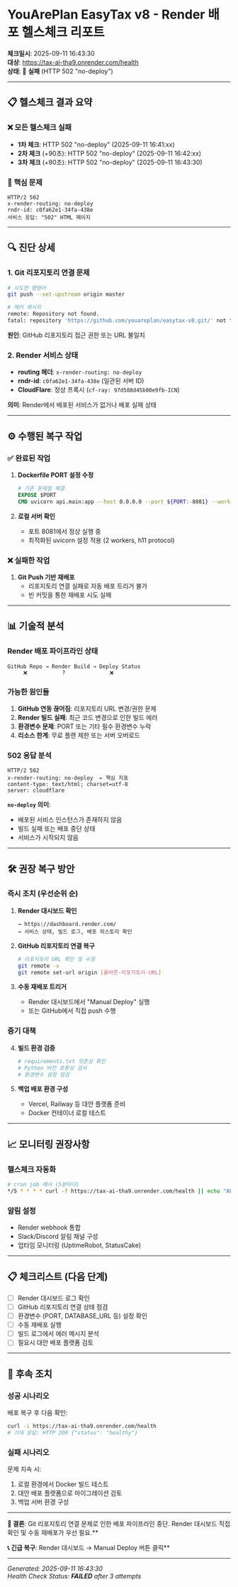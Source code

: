 # YouArePlan EasyTax v8 - Render 배포 헬스체크 리포트

**체크일시**: 2025-09-11 16:43:30  
**대상**: https://tax-ai-tha9.onrender.com/health  
**상태**: 🔴 **실패** (HTTP 502 "no-deploy")  

---

## 📋 **헬스체크 결과 요약**

### ❌ **모든 헬스체크 실패**
- **1차 체크**: HTTP 502 "no-deploy" (2025-09-11 16:41:xx)
- **2차 체크** (+90초): HTTP 502 "no-deploy" (2025-09-11 16:42:xx)  
- **3차 체크** (+90초): HTTP 502 "no-deploy" (2025-09-11 16:43:30)

### 🚨 **핵심 문제**
```
HTTP/2 502
x-render-routing: no-deploy
rndr-id: c0fa62e1-34fa-438e
서비스 응답: "502" HTML 페이지
```

---

## 🔍 **진단 상세**

### **1. Git 리포지토리 연결 문제**
```bash
# 시도한 명령어
git push --set-upstream origin master

# 에러 메시지  
remote: Repository not found.
fatal: repository 'https://github.com/youareplan/easytax-v8.git/' not found
```

**원인**: GitHub 리포지토리 접근 권한 또는 URL 불일치

### **2. Render 서비스 상태**
- **routing 헤더**: `x-render-routing: no-deploy`
- **rndr-id**: `c0fa62e1-34fa-438e` (일관된 서버 ID)
- **CloudFlare**: 정상 프록시 (`cf-ray: 97d588d45b00e9fb-ICN`)

**의미**: Render에서 배포된 서비스가 없거나 배포 실패 상태

---

## ⚙️ **수행된 복구 작업**

### ✅ **완료된 작업**
1. **Dockerfile PORT 설정 수정**
   ```dockerfile
   # 기존 문제점 해결
   EXPOSE $PORT
   CMD uvicorn api.main:app --host 0.0.0.0 --port ${PORT:-8081} --workers 2 --http h11
   ```

2. **로컬 서버 확인**
   - 포트 8081에서 정상 실행 중
   - 최적화된 uvicorn 설정 적용 (2 workers, h11 protocol)

### ❌ **실패한 작업**
1. **Git Push 기반 재배포**
   - 리포지토리 연결 실패로 자동 배포 트리거 불가
   - 빈 커밋을 통한 재배포 시도 실패

---

## 📊 **기술적 분석**

### **Render 배포 파이프라인 상태**
```
GitHub Repo → Render Build → Deploy Status
     ❌           ?              ❌
```

### **가능한 원인들**
1. **GitHub 연동 끊어짐**: 리포지토리 URL 변경/권한 문제
2. **Render 빌드 실패**: 최근 코드 변경으로 인한 빌드 에러
3. **환경변수 문제**: PORT 또는 기타 필수 환경변수 누락
4. **리소스 한계**: 무료 플랜 제한 또는 서버 오버로드

### **502 응답 분석**
```http
HTTP/2 502 
x-render-routing: no-deploy  ← 핵심 지표
content-type: text/html; charset=utf-8
server: cloudflare
```

**`no-deploy` 의미**: 
- 배포된 서비스 인스턴스가 존재하지 않음
- 빌드 실패 또는 배포 중단 상태
- 서비스가 시작되지 않음

---

## 🛠️ **권장 복구 방안**

### **즉시 조치 (우선순위 순)**

1. **Render 대시보드 확인**
   ```
   → https://dashboard.render.com/
   → 서비스 상태, 빌드 로그, 배포 히스토리 확인
   ```

2. **GitHub 리포지토리 연결 복구**
   ```bash
   # 리포지토리 URL 확인 및 수정
   git remote -v
   git remote set-url origin [올바른-리포지토리-URL]
   ```

3. **수동 재배포 트리거**
   - Render 대시보드에서 "Manual Deploy" 실행
   - 또는 GitHub에서 직접 push 수행

### **중기 대책**

4. **빌드 환경 검증**
   ```dockerfile
   # requirements.txt 의존성 확인
   # Python 버전 호환성 검사  
   # 환경변수 설정 점검
   ```

5. **백업 배포 환경 구성**
   - Vercel, Railway 등 대안 플랫폼 준비
   - Docker 컨테이너 로컬 테스트

---

## 📈 **모니터링 권장사항**

### **헬스체크 자동화**
```bash
# cron job 예시 (5분마다)
*/5 * * * * curl -f https://tax-ai-tha9.onrender.com/health || echo "ALERT: Service Down"
```

### **알림 설정**
- Render webhook 통합
- Slack/Discord 알림 채널 구성
- 업타임 모니터링 (UptimeRobot, StatusCake)

---

## 📋 **체크리스트 (다음 단계)**

- [ ] Render 대시보드 로그 확인
- [ ] GitHub 리포지토리 연결 상태 점검  
- [ ] 환경변수 (PORT, DATABASE_URL 등) 설정 확인
- [ ] 수동 재배포 실행
- [ ] 빌드 로그에서 에러 메시지 분석
- [ ] 필요시 대안 배포 플랫폼 검토

---

## 🔄 **후속 조치**

### **성공 시나리오**
배포 복구 후 다음 확인:
```bash
curl -i https://tax-ai-tha9.onrender.com/health
# 기대 응답: HTTP 200 {"status": "healthy"}
```

### **실패 시나리오** 
문제 지속 시:
1. 로컬 환경에서 Docker 빌드 테스트
2. 대안 배포 플랫폼으로 마이그레이션 검토
3. 백업 서버 환경 구성

---

**🎯 결론**: Git 리포지토리 연결 문제로 인한 배포 파이프라인 중단. Render 대시보드 직접 확인 및 수동 재배포가 우선 필요.**

**📞 긴급 복구**: Render 대시보드 → Manual Deploy 버튼 클릭**

---

*Generated: 2025-09-11 16:43:30*  
*Health Check Status: **FAILED** after 3 attempts*